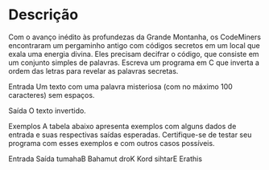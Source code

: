# Descrição
Com o avanço inédito às profundezas da Grande Montanha, os CodeMiners encontraram um pergaminho antigo com códigos secretos em um local que exala uma energia divina. Eles precisam decifrar o código, que consiste em um conjunto simples de palavras. Escreva um programa em C que inverta a ordem das letras para revelar as palavras secretas.

Entrada
Um texto com uma palavra misteriosa (com no máximo 100 caracteres) sem espaços.

Saída
O texto invertido.

Exemplos
A tabela abaixo apresenta exemplos com alguns dados de entrada e suas respectivas saídas esperadas. Certifique-se de testar seu programa com esses exemplos e com outros casos possíveis.

Entrada	Saída
tumahaB	Bahamut
droK	Kord
sihtarE	Erathis